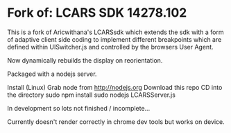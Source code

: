 Fork of: LCARS SDK 14278.102
 ============

This is a fork of Aricwithana's LCARSsdk which extends the sdk with a form of adaptive client side coding to implement different breakpoints which are defined within UISwitcher.js and controlled by the browsers User Agent.

Now dynamically rebuilds the display on reorientation.

Packaged with a nodejs server.

Install (Linux)
Grab node from http://nodejs.org
Download this repo
CD into the directory
sudo npm install 
sudo nodejs LCARSServer.js

In development so lots not finished / incomplete...

Currently doesn't render correctly in chrome dev tools but works on device.